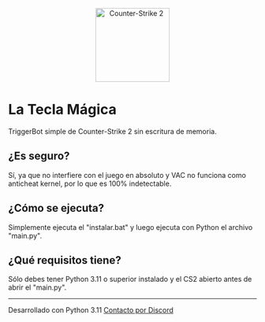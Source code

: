 <div align="center">
<img src="https://preview.redd.it/counter-strike-2s-steam-banner-is-finally-finished-v0-tbxhzs3kkzqb1.png?auto=webp&s=8d5c33b3ce1397955cf5e2fc9ecc61aa0e4e8a1a" height="150" alt="Counter-Strike 2" />
</div>

# La Tecla Mágica

TriggerBot simple de Counter-Strike 2 sin escritura de memoria.

## ¿Es seguro?
Sí, ya que no interfiere con el juego en absoluto y VAC no funciona como anticheat kernel, por lo que es 100% indetectable.

## ¿Cómo se ejecuta?
Simplemente ejecuta el "instalar.bat" y luego ejecuta con Python el archivo "main.py".

## ¿Qué requisitos tiene?
Sólo debes tener Python 3.11 o superior instalado y el CS2 abierto antes de abrir el "main.py".

-----------------------------------------------------------------------------------------

Desarrollado con Python 3.11
[Contacto por Discord](https://discord.gg/EETZeRU9Mm)
